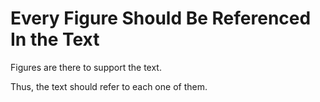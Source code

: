 # Every Figure Should Be Referenced In the Text

Figures are there to support the text.

Thus, the text should refer to each one of them. 
